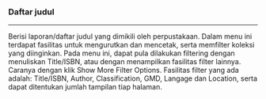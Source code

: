 ### Daftar judul
<hr>
Berisi laporan/daftar judul yang dimikili oleh perpustakaan. Dalam menu ini terdapat fasilitas untuk mengurutkan dan mencetak, serta memfilter koleksi yang diinginkan. Pada menu ini, dapat pula dilakukan filtering dengan menuliskan Title/ISBN, atau dengan menampilkan fasilitas filter lainnya. Caranya dengan klik Show More Filter Options. Fasilitas filter yang ada adalah: Title/ISBN, Author, Classification, GMD, Langage dan Location, serta dapat ditentukan jumlah tampilan tiap halaman.